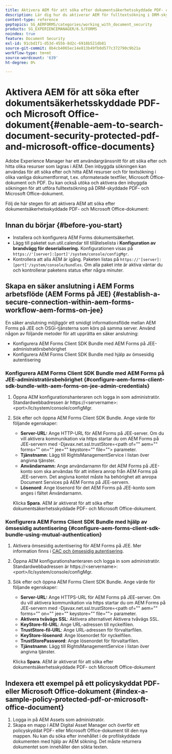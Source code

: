 ```yaml
---
title: Aktivera AEM för att söka efter dokumentsäkerhetsskyddade PDF- och Microsoft Office-dokument
description: Lär dig hur du aktiverar AEM för fulltextsökning i DRM-skyddade PDF-dokument.
content-type: reference
geptopics: SG_AEMFORMS/categories/working_with_document_security
products: SG_EXPERIENCEMANAGER/6.5/FORMS
noindex: true
feature: Document Security
exl-id: 91cbd1f1-d53d-455b-8d2c-6918b521db81
source-git-commit: 8b4cb4065ec14e813b49fb0d577c372790c9b21a
workflow-type: tm+mt
source-wordcount: '639'
ht-degree: 0%

---
```


# Aktivera AEM för att söka efter dokumentsäkerhetsskyddade PDF- och Microsoft Office-dokument{#enable-aem-to-search-document-security-protected-pdf-and-microsoft-office-documents}

Adobe Experience Manager har ett användargränssnitt för att söka efter och hitta olika resurser som lagras i AEM. Den inbyggda sökningen kan användas för att söka efter och hitta AEM resurser och för textsökning i olika vanliga dokumentformat, t.ex. oformaterade textfiler, Microsoft Office-dokument och PDF. Du kan också utöka och aktivera den inbyggda sökningen för att utföra fulltextsökning på DRM-skyddade PDF- och Microsoft Office-dokument.

Följ de här stegen för att aktivera AEM att söka efter dokumentsäkerhetsskyddade PDF- och Microsoft Office-dokument:

## Innan du börjar {#before-you-start}

* Installera och konfigurera AEM Forms dokumentsäkerhet.
* Lägg till paketet sun.util.calendar till tillåtelselista i **Konfiguration av brandvägg för deserialisering.** Konfigurationen visas på `https://'[server]:[port]'/system/console/configMgr`.
* Kontrollera att alla AEM är igång. Paketen listas på `https://'[server]:[port]'/system/console/bundles`. Om alla paket inte är aktiva väntar du och kontrollerar paketens status efter några minuter.

## Skapa en säker anslutning i AEM Forms arbetsflöde (AEM Forms på JEE) {#establish-a-secure-connection-within-aem-forms-workflow-aem-forms-on-jee}

En säker anslutning möjliggör ett smidigt informationsflöde mellan AEM Forms på JEE och OSGi-tjänsterna som körs på samma server. Använd någon av följande metoder för att upprätta en säker anslutning:

* Konfigurera AEM Forms Client SDK Bundle med AEM Forms på JEE-administratörsbehörighet
* Konfigurera AEM Forms Client SDK Bundle med hjälp av ömsesidig autentisering

### Konfigurera AEM Forms Client SDK Bundle med AEM Forms på JEE-administratörsbehörighet {#configure-aem-forms-client-sdk-bundle-with-aem-forms-on-jee-admin-credentials}

1. Öppna AEM konfigurationshanteraren och logga in som administratör. Standardwebbadressen är https://&lt;servername>:&lt;port>/lc/system/console/configMgr.
1. Sök efter och öppna AEM Forms Client SDK Bundle. Ange värde för följande egenskaper:

   * **Server-URL:** Ange HTTP-URL för AEM Forms på JEE-server. Om du vill aktivera kommunikation via https startar du om AEM Forms på JEE-servern med -Djavax.net.ssl.trustStore=&lt;path of=&quot;&quot; aem=&quot;&quot; forms=&quot;&quot; on=&quot;&quot; jee=&quot;&quot; keystore=&quot;&quot; file=&quot;&quot;> parameter.
   * **Tjänstnamn**: Lägg till RightsManagementService i listan över angivna tjänster.
   * **Användarnamn:** Ange användarnamn för det AEM Forms på JEE-konto som ska användas för att initiera anrop från AEM Forms på JEE-servern. Det angivna kontot måste ha behörighet att anropa Document Services på AEM Forms på JEE-servern.
   * **Lösenord**: Ange lösenord för det AEM Forms på JEE-konto som anges i fältet Användarnamn.

   Klicka **Spara**. AEM är aktiverat för att söka efter dokumentsäkerhetsskyddade PDF- och Microsoft Office-dokument.

### Konfigurera AEM Forms Client SDK Bundle med hjälp av ömsesidig autentisering {#configure-aem-forms-client-sdk-bundle-using-mutual-authentication}

1. Aktivera ömsesidig autentisering för AEM Forms på JEE. Mer information finns i [CAC och ömsesidig autentisering](https://helpx.adobe.com/livecycle/kb/cac-mutual-authentication.html).
1. Öppna AEM konfigurationshanteraren och logga in som administratör. Standardwebbadressen är https://&lt;servername>:&lt;port>/lc/system/console/configMgr.
1. Sök efter och öppna AEM Forms Client SDK Bundle. Ange värde för följande egenskaper:

   * **Server-URL:** Ange HTTPS-URL för AEM Forms på JEE-server. Om du vill aktivera kommunikation via https startar du om AEM Forms på JEE-servern med -Djavax.net.ssl.trustStore=&lt;path of=&quot;&quot; aem=&quot;&quot; forms=&quot;&quot; on=&quot;&quot; jee=&quot;&quot; keystore=&quot;&quot; file=&quot;&quot;> parameter.
   * **Aktivera tvåvägs SSL**: Aktivera alternativet Aktivera tvåvägs SSL.
   * **KeyStore-fil-URL**: Ange URL-adressen till nyckelfilen.
   * **TrustStore-fil-URL**: Ange URL-adressen för förvaltarfilen.
   * **KeyStore-lösenord**: Ange lösenordet för nyckelfilen.
   * **TrustStorePassword**: Ange lösenordet för förvaltarfilen.
   * **Tjänstnamn**: Lägg till RightsManagementService i listan över angivna tjänster.

   Klicka **Spara**. AEM är aktiverat för att söka efter dokumentsäkerhetsskyddade PDF- och Microsoft Office-dokument

## Indexera ett exempel på ett policyskyddat PDF- eller Microsoft Office-dokument {#index-a-sample-policy-protected-pdf-or-microsoft-office-document}

1. Logga in på AEM Assets som administratör.
1. Skapa en mapp i AEM Digital Asset Manager och överför ett policyskyddat PDF- eller Microsoft Office-dokument till den nya mappen. Nu kan du söka efter innehållet i de profilskyddade dokumenten med hjälp av AEM sökning. Det måste returnera dokumentet som innehåller den sökta texten.
